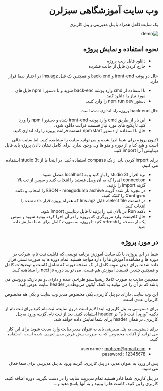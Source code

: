 <div dir="rtl">

# وب سایت آموزشگاهی سبزلرن

یک سایت کامل همراه با پنل مدیریتی و پنل کاربری

<img src="https://s8.uupload.ir/files/screenshot_29-6-2024_9412_localhost_pdla.jpeg" alt="demo"/>


## نحوه استفاده و نمایش پروژه

- دانلود فایل زیپ پروژه
- خارج کردن فایل از حالت فشرده

حال دو پوشه front-end  و back-end  و همچنین یک فیل lms.agz در اختیار شما قرار دارد.

- با استفاده از cmd وارد پوشه back-end شوید و با دستور npm i فایل های مورد نیاز را دانلود کنید.
- دستور npm run dev را وارد کنید.

حال back-end پروژه راه اندازی شده است.

- این بار از طریق cmd وارد پوشه front-end شده و دستور npm i را وارد کنید تا پکیج های مورد نیاز قسمت فرانت دانلود شود.
- حال با استفاده از دستور npm start قسمت فرانت پروژه را راه اندازی کنید.

اکنون پروژه برای شما اجرا شده و می توانید سایت را مشاهده کنید. اما سایت خالی است و هیچ کدام از دوره و منو ها و... وجود ندارد. برای کامل نشان دادن پروژه باید فایل دیتابیس آنرا import کنید.

برای import کردن باید از یک compass استفاده کنید.
در اینحا ما از studio 3t استفاده می کنیم.

- نرم افزار studio 3t را باز کنید و به localhost متصل شوید.
- connection ای را که به آن وصل هستید را انتخاب کنید و سپس از تب بالا گزینه import را بزنید.
- در پنجره باز شده گزینه BSON - mongodump archive را انتخاب و دکمه Configure  را کلیک کنید.
- در قسمت select file، فایل lms.agz که همراه پروژه قرار داده شده را انتخاب کنید.
- دکمه Run در بالای تب را بزنید تا فایل دیتابیس import شود.
- حال کافیست وارد مرورگری که پروژه را در آن اجرا کرده بودید شوید و سپس یک بار صفحه را refresh کنید تا پروژه به صورت کامل برای شما نمایش داده شود

## در مورد پروژه

<p>
    شما در این پروژه، با یک سایت آموزش برنامه نویسی که قابلیت ثبت نام، شرکت در دوره ها و مشاهده آموزش ها را دارد مواجه هستید. تمام دوره ها به صورت تستی قرار داده شدند. برای دیدن نمونه کامل از یک صفحه دوره، که شامل کامنت و توضیحات کامل و همچنین چندین قسمت آموزش هم هست، می توانید دوره next js را مشاهده کنید.
</p>

<p>
    همچنین سایت به صورت کاملا ریسپانسیو طراحی شده و دارای دو تم تاریک و روشن می باشد که تم آن را می توانید به کمک آیکون مربوطه در header سایت عوض کنید.
</p>
<p>
    این وب سایت، دارای دو پنل کاربری، یکی مخصوص مدیر وب سایت و یکی هم مخصوص کاربران عادی است.
</p>

<p>
    برای دسترسی به پنل کاربری، ابتدا لازم است درون سایت، ثبت نام کنید.برای ثبت نام از دکمه "ورود | ثبت نام" در header استفاده کنید. بعد از ثبت نام، گزینه ورود به پنل کاربری، در همان header برای شما نمایش داده خواهد شد.
</p>

<p>
    برای دسترسی به پنل مدیریتی باید به عنوان مدیر سایت وارد سایت شوید.برای این کار می توانید از اکانت مخصوص که به صورت پیش فرض مدیر تعریف شده است، استفاده کنید.
</p>

- username : mohsen@gmail.com
- password : 12345678

<p>
    پس از ورود به عنوان مدیر، در پنل کاربری، گزینه ورود به پنل مدیریتی برای شما فعال می شود.
</p>

<p>
    در پنل کاربری شما قادر هستید تمام مدیریت سایت را در دست بگیرید. دوره اضافه کنید، کاربری را بن کنید، کامنت ها را ببینید و به آنها پاسخ دهید و...
</p>

</div>